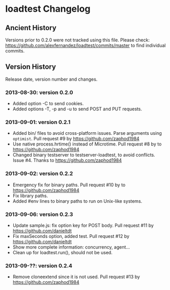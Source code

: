 
# loadtest Changelog

## Ancient History

Versions prior to 0.2.0 were not tracked using this file. Please check:
  https://github.com/alexfernandez/loadtest/commits/master
to find individual commits.

## Version History

Release date, version number and changes.

### 2013-08-30: version 0.2.0

* Added option -C to send cookies.
* Added options -T, -p and -u to send POST and PUT requests.

### 2013-09-01: version 0.2.1

* Added bin/ files to avoid cross-platform issues.
  Parse arguments using `optimist`.
  Pull request #9 by https://github.com/zaphod1984
* Use native process.hrtime() instead of Microtime.
  Pull request #8 by to https://github.com/zaphod1984
* Changed binary testserver to testserver-loadtest, to avoid conflicts.
  Issue #4. Thanks to https://github.com/zaphod1984

### 2013-09-02: version 0.2.2

* Emergency fix for binary paths.
  Pull request #10 by to https://github.com/zaphod1984
* Fix library paths.
* Added #env lines to binary paths to run on Unix-like systems.

### 2013-09-06: version 0.2.3

* Update sample.js: fix option key for POST body.
  Pull request #11 by https://github.com/danieltdt
* Fix maxSeconds option, added test.
  Pull request #12 by https://github.com/danieltdt
* Show more complete information: concurrency, agent...
* Clean up for loadtest.run(), should not be used.

### 2013-09-??: version 0.2.4

* Remove cloneextend since it is not used.
  Pull request #13 by https://github.com/zaphod1984

